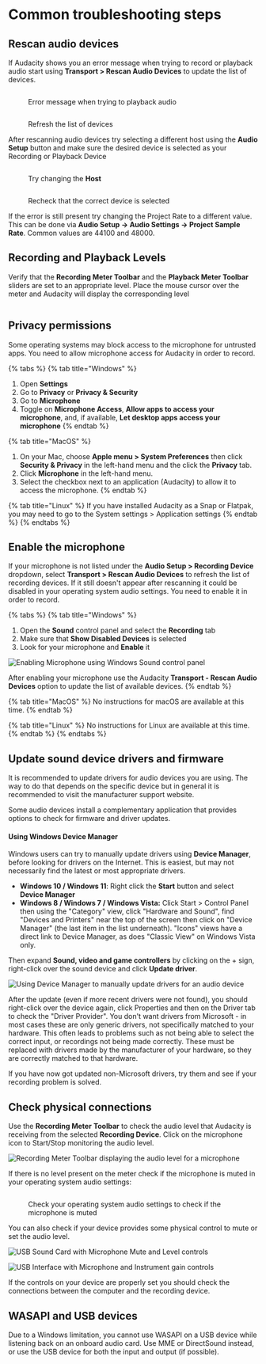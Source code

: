 # Common troubleshooting steps

## Rescan audio devices

If Audacity shows you an error message when trying to record or playback audio start using **Transport > Rescan Audio Devices** to update the list of devices.

<div>

<figure><img src="../.gitbook/assets/error sound device.png" alt=""><figcaption><p>Error message when trying to playback audio</p></figcaption></figure>

 

<figure><img src="../.gitbook/assets/Rescan Audio Devices.png" alt=""><figcaption><p>Refresh the list of devices</p></figcaption></figure>

</div>

After rescanning audio devices try selecting a different host using the **Audio Setup** button and make sure the desired device is selected as your Recording or Playback Device

<div>

<figure><img src="../.gitbook/assets/Audio Setup Host MME (1).png" alt=""><figcaption><p>Try changing the <strong>Host</strong></p></figcaption></figure>

 

<figure><img src="../.gitbook/assets/Audio Setup Playback Device.png" alt=""><figcaption><p>Recheck that the correct device is selected</p></figcaption></figure>

</div>

If the error is still present try changing the Project Rate to a different value. This can be done via **Audio Setup -> Audio Settings -> Project Sample Rate**. Common values are 44100 and 48000.

## Recording and Playback Levels

Verify that the **Recording Meter Toolbar** and the **Playback Meter Toolbar** sliders are set to an appropriate level.  Place the mouse cursor over the meter and Audacity will display the corresponding level

<figure><img src="../.gitbook/assets/recording level.png" alt=""><figcaption></figcaption></figure>

## Privacy permissions

Some operating systems may block access to the microphone for untrusted apps. You need to allow microphone access for Audacity in order to record.&#x20;

{% tabs %}
{% tab title="Windows" %}
1. Open **Settings**
2. Go to **Privacy** or **Privacy & Security**
3. Go to **Microphone**
4. Toggle on **Microphone Access**, **Allow apps to access your microphone**, and, if available, **Let desktop apps access your microphone**
{% endtab %}

{% tab title="MacOS" %}
1. On your Mac, choose **Apple menu > System Preferences** then click **Security & Privacy** in the left-hand menu and the click the **Privacy** tab.
2. Click **Microphone** in the left-hand menu.
3. Select the checkbox next to an application (Audacity) to allow it to access the microphone.
{% endtab %}

{% tab title="Linux" %}
If you have installed Audacity as a Snap or Flatpak, you may need to go to the System settings > Application settings
{% endtab %}
{% endtabs %}

## Enable the microphone

If your microphone is not listed under the **Audio Setup > Recording Device** dropdown, select **Transport > Rescan Audio Devices** to refresh the list of recording devices.  If it still doesn't appear after rescanning it could be disabled in your operating system audio settings. You need to enable it in order to record.

{% tabs %}
{% tab title="Windows" %}
1. Open the **Sound** control panel and select the **Recording** tab
2. Make sure that **Show Disabled Devices** is selected
3. Look for your microphone and **Enable** it

![Enabling Microphone using Windows Sound control panel](<../.gitbook/assets/Recording #3.gif>)

After enabling your microphone use the Audacity **Transport - Rescan Audio Devices** option to update the list of available devices.
{% endtab %}

{% tab title="MacOS" %}
No instructions for macOS are available at this time.
{% endtab %}

{% tab title="Linux" %}
No instructions for Linux are available at this time.
{% endtab %}
{% endtabs %}

## Update sound device drivers and firmware

It is recommended to update drivers for audio devices you are using.  The way to do that depends on the specific device but in general it is recommended to visit the manufacturer support website.

Some audio devices install a complementary application that provides options to check for firmware and driver updates.&#x20;

#### Using Windows Device Manager

Windows users can try to manually update drivers using **Device Manager**, before looking for drivers on the Internet. This is easiest, but may not necessarily find the latest or most appropriate drivers.

* **Windows 10 / Windows 11**: Right click the **Start** button and select **Device Manager**
* **Windows 8 / Windows 7 / Windows Vista:** Click Start > Control Panel then using the "Category" view, click "Hardware and Sound", find "Devices and Printers" near the top of the screen then click on "Device Manager" (the last item in the list underneath). "Icons" views have a direct link to Device Manager, as does "Classic View" on Windows Vista only.

Then expand **Sound, video and game controllers** by clicking on the + sign, right-click over the sound device and click **Update driver**.

![Using Device Manager to manually update drivers for an audio device](<../.gitbook/assets/Device Manager - Manually update driver.png>)

After the update (even if more recent drivers were not found), you should right-click over the device again, click Properties and then on the Driver tab to check the "Driver Provider". You don't want drivers from Microsoft - in most cases these are only generic drivers, not specifically matched to your hardware. This often leads to problems such as not being able to select the correct input, or recordings not being made correctly. These must be replaced with drivers made by the manufacturer of your hardware, so they are correctly matched to that hardware.

If you have now got updated non-Microsoft drivers, try them and see if your recording problem is solved.

## Check physical connections

Use the **Recording Meter** **Toolbar** to check the audio level that Audacity is receiving from the selected **Recording Device**.  Click on the microphone icon to Start/Stop monitoring the audio level.

![Recording Meter Toolbar displaying the audio level for a microphone](<../.gitbook/assets/Recording Meter Toolbar Monitoring.png>)

If there is no level present on the meter check if the microphone is muted in your operating system audio settings:

<figure><img src="../.gitbook/assets/windows mic properties.png" alt=""><figcaption><p>Check your operating system audio settings to check if the microphone is muted</p></figcaption></figure>

You can also check if your device provides some physical control to mute or set the audio level.

![USB Sound Card with Microphone Mute and Level controls](<../.gitbook/assets/USB Sound Card Microphone mute control (1).jpg>)

![USB Interface with Microphone and Instrument gain controls](<../.gitbook/assets/USB Interface Gain Control.jpg>)

If the controls on your device are properly set you should check the connections between the computer and the recording device.

## WASAPI and USB devices

Due to a Windows limitation, you cannot use WASAPI on a USB device while listening back on an onboard audio card. Use MME or DirectSound instead, or use the USB device for both the input and output (if possible).
